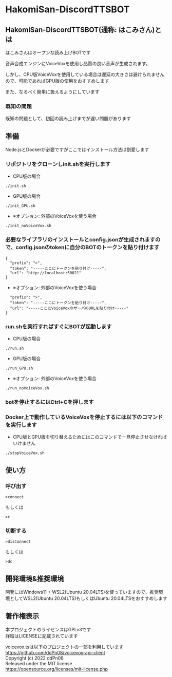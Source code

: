 # HakomiSan-DiscordTTSBOT

## HakomiSan-DiscordTTSBOT(通称: はこみさん)とは 
はこみさんはオープンな読み上げBOTです

音声合成エンジンにVoiceVoxを使用し品質の良い音声が生成されます。

しかし、CPU版VoiceVoxを使用している場合は遅延の大きさは避けられませんので、可能であればGPU版の使用をおすすめします

また、なるべく簡単に扱えるようにしています

### 既知の問題
既知の問題として、初回の読み上げまでが遅い問題があります

## 準備
Node.jsとDockerが必要ですがここではインストール方法は割愛します

### リポジトリをクローンしinit.shを実行します
- CPU版の場合
```
./init.sh
```
- GPU版の場合
```
./init_GPU.sh
```
- ※オプション: 外部のVoiceVoxを使う場合
```
./init_noVoiceVox.sh
```

### 必要なライブラリのインストールとconfig.jsonが生成されますので、config.jsonのtokenに自分のBOTのトークンを貼り付けます
```
{
  "prefix": ">",
  "token": "-----ここにトークンを貼り付け-----",
  "url": "http://localhost:50021"
}
```
- ※オプション: 外部のVoiceVoxを使う場合
```{
  "prefix": ">",
  "token": "-----ここにトークンを貼り付け-----",
  "url": "-----ここにVoiceVoxのサーバのURLを貼り付け-----"
}
```

### run.shを実行すればすぐにBOTが起動します
- CPU版の場合
```
./run.sh
```
- GPU版の場合
```
./run_GPU.sh
```
- ※オプション: 外部のVoiceVoxを使う場合
```
./run_noVoiceVox.sh
```

### botを停止するにはCtrl+Cを押します

### Docker上で動作しているVoiceVoxを停止するには以下のコマンドを実行します
- CPU版とGPU版を切り替えるためにはこのコマンドで一旦停止させなければいけません
```
./stopVoiceVox.sh
```

## 使い方

### 呼び出す
```
>connect
```
もしくは
```
>c
```

### 切断する
```
>disConnect
```
もしくは
```
>dc
```
## 開発環境&推奨環境
開発にはWindows11 + WSL2(Ubuntu 20.04LTS)を使っていますので、推奨環境としてWSL2(Ubuntu 20.04LTS)もしくはUbuntu 20.04LTSをおすすめします

## 著作権表示
本プロジェクトのライセンスはGPLv3です  
詳細はLICENSEに記載されています

voicevox.tsは以下のプロジェクトの一部を利用しています  
https://github.com/ddPn08/voicevox-api-client  
Copyright (c) 2022 ddPn08  
Released under the MIT license  
https://opensource.org/licenses/mit-license.php
